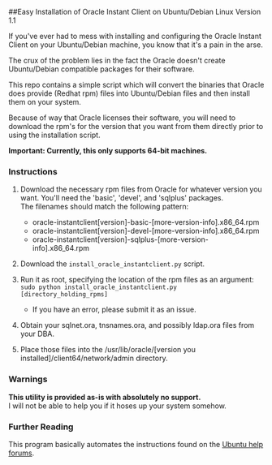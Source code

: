 ##Easy Installation of Oracle Instant Client on Ubuntu/Debian Linux
Version 1.1

If you've ever had to mess with installing and configuring the Oracle Instant 
Client on your Ubuntu/Debian machine, you know that it's a pain in the arse.  

The crux of the problem lies in the fact the Oracle doesn't create 
Ubuntu/Debian compatible packages for their software.  

This repo contains a simple script which will convert the binaries that
Oracle does provide (Redhat rpm) files into Ubuntu/Debian files and then
install them on your system.

Because of way that Oracle licenses their software, you will need to 
download the rpm's for the version that you want from them directly prior
to using the installation script.

**Important: Currently, this only supports 64-bit machines.**  

### Instructions
1. Download the necessary rpm files from Oracle for whatever version you want.
You'll need the 'basic', 'devel', and 'sqlplus' packages.  
The filenames should match the following pattern:
    * oracle-instantclient[version]-basic-[more-version-info].x86_64.rpm
    * oracle-instantclient[version]-devel-[more-version-info].x86_64.rpm
    * oracle-instantclient[version]-sqlplus-[more-version-info].x86_64.rpm

2. Download the `install_oracle_instantclient.py` script.
3. Run it as root, specifying the location of the rpm files as an argument: `sudo python install_oracle_instantclient.py [directory_holding_rpms]`
    * If you have an error, please submit it as an issue.
4. Obtain your sqlnet.ora, tnsnames.ora, and possibly ldap.ora files from your DBA.
5. Place those files into the /usr/lib/oracle/[version you installed]/client64/network/admin directory.

### Warnings
**This utility is provided as-is with absolutely no support.**  
I will not be able to help you if it hoses up your system somehow.

### Further Reading
This program basically automates the instructions found on the [Ubuntu help forums](https://help.ubuntu.com/community/Oracle%20Instant%20Client).
